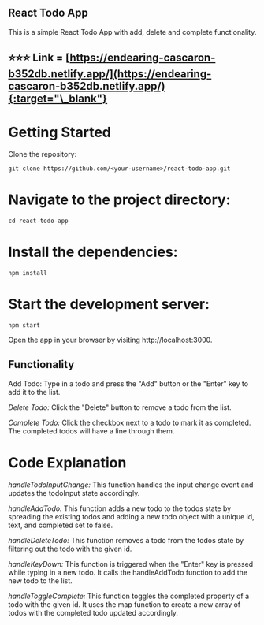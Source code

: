 ## React Todo App

This is a simple React Todo App with add, delete and complete functionality.

## ⭐️⭐️⭐️ Link = [https://endearing-cascaron-b352db.netlify.app/](https://endearing-cascaron-b352db.netlify.app/){:target="\_blank"}

# Getting Started

Clone the repository:

`git clone https://github.com/<your-username>/react-todo-app.git`

# Navigate to the project directory:

`cd react-todo-app`

# Install the dependencies:

`npm install`

# Start the development server:

`npm start`

Open the app in your browser by visiting http://localhost:3000.

## Functionality

Add Todo: Type in a todo and press the "Add" button or the "Enter" key to add it to the list.

_Delete Todo:_ Click the "Delete" button to remove a todo from the list.

_Complete Todo:_ Click the checkbox next to a todo to mark it as completed. The completed todos will have a line through them.

# Code Explanation

_handleTodoInputChange:_ This function handles the input change event and updates the todoInput state accordingly.

_handleAddTodo:_ This function adds a new todo to the todos state by spreading the existing todos and adding a new todo object with a unique id, text, and completed set to false.

_handleDeleteTodo:_ This function removes a todo from the todos state by filtering out the todo with the given id.

_handleKeyDown:_ This function is triggered when the "Enter" key is pressed while typing in a new todo. It calls the handleAddTodo function to add the new todo to the list.

_handleToggleComplete:_ This function toggles the completed property of a todo with the given id. It uses the map function to create a new array of todos with the completed todo updated accordingly.
